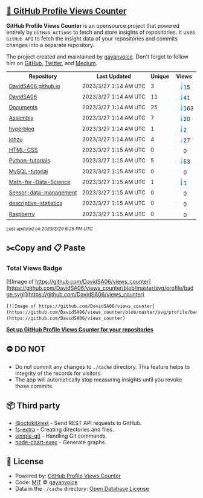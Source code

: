 ## [🚀 GitHub Profile Views Counter](https://github.com/gayanvoice/github-profile-views-counter)
**GitHub Profile Views Counter** is an opensource project that powered entirely by  `GitHub Actions` to fetch and store insights of repositories.
It uses `GitHub API` to fetch the insight data of your repositories and commits changes into a separate repository.

The project created and maintained by [gayanvoice](https://github.com/gayanvoice). Don't forget to follow him on [GitHub](https://github.com/gayanvoice), [Twitter](https://twitter.com/gayanvoice), and [Medium](https://gayanvoice.medium.com/).

<table>
	<tr>
		<th>
			Repository
		</th>
		<th>
			Last Updated
		</th>
		<th>
			Unique
		</th>
		<th>
			Views
		</th>
	</tr>
	<tr>
		<td>
			<a href="https://github.com/DavidSA06/views_counter/tree/master/readme/381216552/year.md">
				DavidSA06.github.io
			</a>
		</td>
		<td>
			2023/3/27 1:14 AM UTC
		</td>
		<td>
			3
		</td>
		<td>
			<img alt="Response time graph" src="https://github.com/DavidSA06/views_counter/raw/master/graph/381216552/small/year.png" height="20"> 15
		</td>
	</tr>
	<tr>
		<td>
			<a href="https://github.com/DavidSA06/views_counter/tree/master/readme/381531524/year.md">
				DavidSA06
			</a>
		</td>
		<td>
			2023/3/27 1:14 AM UTC
		</td>
		<td>
			11
		</td>
		<td>
			<img alt="Response time graph" src="https://github.com/DavidSA06/views_counter/raw/master/graph/381531524/small/year.png" height="20"> 41
		</td>
	</tr>
	<tr>
		<td>
			<a href="https://github.com/DavidSA06/views_counter/tree/master/readme/392170425/year.md">
				Documents
			</a>
		</td>
		<td>
			2023/3/27 1:14 AM UTC
		</td>
		<td>
			25
		</td>
		<td>
			<img alt="Response time graph" src="https://github.com/DavidSA06/views_counter/raw/master/graph/392170425/small/year.png" height="20"> 163
		</td>
	</tr>
	<tr>
		<td>
			<a href="https://github.com/DavidSA06/views_counter/tree/master/readme/384305617/year.md">
				Assembly
			</a>
		</td>
		<td>
			2023/3/27 1:14 AM UTC
		</td>
		<td>
			7
		</td>
		<td>
			<img alt="Response time graph" src="https://github.com/DavidSA06/views_counter/raw/master/graph/384305617/small/year.png" height="20"> 20
		</td>
	</tr>
	<tr>
		<td>
			<a href="https://github.com/DavidSA06/views_counter/tree/master/readme/379145148/year.md">
				hyperblog
			</a>
		</td>
		<td>
			2023/3/27 1:14 AM UTC
		</td>
		<td>
			1
		</td>
		<td>
			<img alt="Response time graph" src="https://github.com/DavidSA06/views_counter/raw/master/graph/379145148/small/year.png" height="20"> 2
		</td>
	</tr>
	<tr>
		<td>
			<a href="https://github.com/DavidSA06/views_counter/tree/master/readme/551026346/year.md">
				johzu
			</a>
		</td>
		<td>
			2023/3/27 1:14 AM UTC
		</td>
		<td>
			4
		</td>
		<td>
			<img alt="Response time graph" src="https://github.com/DavidSA06/views_counter/raw/master/graph/551026346/small/year.png" height="20"> 27
		</td>
	</tr>
	<tr>
		<td>
			<a href="https://github.com/DavidSA06/views_counter/tree/master/readme/533133438/year.md">
				HTML-CSS
			</a>
		</td>
		<td>
			2023/3/27 1:15 AM UTC
		</td>
		<td>
			0
		</td>
		<td>
			<img alt="Response time graph" src="https://github.com/DavidSA06/views_counter/raw/master/graph/533133438/small/year.png" height="20"> 0
		</td>
	</tr>
	<tr>
		<td>
			<a href="https://github.com/DavidSA06/views_counter/tree/master/readme/392861972/year.md">
				Python-tutorials
			</a>
		</td>
		<td>
			2023/3/27 1:15 AM UTC
		</td>
		<td>
			5
		</td>
		<td>
			<img alt="Response time graph" src="https://github.com/DavidSA06/views_counter/raw/master/graph/392861972/small/year.png" height="20"> 53
		</td>
	</tr>
	<tr>
		<td>
			<a href="https://github.com/DavidSA06/views_counter/tree/master/readme/418991850/year.md">
				MySQL-tutorial
			</a>
		</td>
		<td>
			2023/3/27 1:15 AM UTC
		</td>
		<td>
			0
		</td>
		<td>
			<img alt="Response time graph" src="https://github.com/DavidSA06/views_counter/raw/master/graph/418991850/small/year.png" height="20"> 0
		</td>
	</tr>
	<tr>
		<td>
			<a href="https://github.com/DavidSA06/views_counter/tree/master/readme/409003429/year.md">
				Math-for-Data-Science
			</a>
		</td>
		<td>
			2023/3/27 1:15 AM UTC
		</td>
		<td>
			1
		</td>
		<td>
			<img alt="Response time graph" src="https://github.com/DavidSA06/views_counter/raw/master/graph/409003429/small/year.png" height="20"> 1
		</td>
	</tr>
	<tr>
		<td>
			<a href="https://github.com/DavidSA06/views_counter/tree/master/readme/389237892/year.md">
				Sensor-data-management
			</a>
		</td>
		<td>
			2023/3/27 1:15 AM UTC
		</td>
		<td>
			0
		</td>
		<td>
			<img alt="Response time graph" src="https://github.com/DavidSA06/views_counter/raw/master/graph/389237892/small/year.png" height="20"> 0
		</td>
	</tr>
	<tr>
		<td>
			<a href="https://github.com/DavidSA06/views_counter/tree/master/readme/402182945/year.md">
				descriptive-statistics
			</a>
		</td>
		<td>
			2023/3/27 1:15 AM UTC
		</td>
		<td>
			0
		</td>
		<td>
			<img alt="Response time graph" src="https://github.com/DavidSA06/views_counter/raw/master/graph/402182945/small/year.png" height="20"> 0
		</td>
	</tr>
	<tr>
		<td>
			<a href="https://github.com/DavidSA06/views_counter/tree/master/readme/384545000/year.md">
				Raspberry
			</a>
		</td>
		<td>
			2023/3/27 1:15 AM UTC
		</td>
		<td>
			0
		</td>
		<td>
			<img alt="Response time graph" src="https://github.com/DavidSA06/views_counter/raw/master/graph/384545000/small/year.png" height="20"> 0
		</td>
	</tr>
</table>

<small><i>Last updated on 2023/3/29 6:25 PM UTC</i></small>

## ✂️Copy and 📋 Paste
### Total Views Badge
[![Image of https://github.com/DavidSA06/views_counter](https://github.com/DavidSA06/views_counter/blob/master/svg/profile/badge.svg)](https://github.com/DavidSA06/views_counter)

```readme
[![Image of https://github.com/DavidSA06/views_counter](https://github.com/DavidSA06/views_counter/blob/master/svg/profile/badge.svg)](https://github.com/DavidSA06/views_counter)
```
[**Set up GitHub Profile Views Counter for your repositories**](https://github.com/gayanvoice/github-profile-views-counter)
## ⛔ DO NOT
- Do not commit any changes to `./cache` directory. This feature helps to integrity of the records for visitors.
- The app will automatically stop measuring insights until you revoke those commits.
## 📦 Third party

- [@octokit/rest](https://www.npmjs.com/package/@octokit/rest) - Send REST API requests to GitHub.
- [fs-extra](https://www.npmjs.com/package/fs-extra) - Creating directories and files.
- [simple-git](https://www.npmjs.com/package/simple-git) - Handling Git commands.
- [node-chart-exec](https://www.npmjs.com/package/node-chart-exec) - Generate graphs.
## 📄 License
- Powered by: [GitHub Profile Views Counter](https://github.com/gayanvoice/github-profile-views-counter)
- Code: [MIT](./LICENSE) © [gayanvoice](https://github.com/gayanvoice)
- Data in the `./cache` directory: [Open Database License](https://opendatacommons.org/licenses/odbl/1-0/)